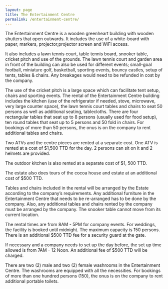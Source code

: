```yaml
---
layout: page
title: The Entertainment Centre
permalink: /entertainment-centre/
---
```


The Entertainment Centre is a wooden greenheart building with wooden shutters that open outwards. It includes the use of a white-board with paper, markers, projector,projector screen and WiFi access.

It also includes a lawn tennis court, table tennis board, snooker table, cricket pitch and use of the grounds. The lawn tennis court and garden area in front of the building can also be used for different events; small-goal football, miniature golf, basketball, sporting events, bouncy castles, setup of tents, tables & chairs. Any breakages would need to be refunded in cost by the company. 

The use of the cricket pitch is a large space which can facilitate tent setup, chairs and sporting events. The rental of the Entertainment Centre building includes the kitchen (use of the refrigerator if needed, stove, microwave, very large counter space), the lawn tennis court tables and chairs to seat 50 persons as well as additional seating, tablecloths. There are four rectangular tables that seat up to 8 persons (usually used for food setup), ten round tables that seat up to 5 persons and 50 fold in chairs. For bookings of more than 50 persons, the onus is on the company to rent additional tables and chairs.

Two ATVs and the centre pieces are rented at a separate cost. One ATV is rented at a cost of $1,500 TTD for the day. 2 persons can sit on it and 2 helmets are provided. 

The outdoor kitchen is also rented at a separate cost of $1, 500 TTD.

The estate also does tours of the cocoa house and estate at an additional cost of $500 TTD.

Tables and chairs included in the rental will be arranged by the Estate according to the company’s requirements. Any additional furniture in the Entertainment Centre that needs to be re-arranged has to be done by the company. Also, any additional tables and chairs rented by the company must be arranged by the company. The snooker table cannot move from its current location.

The rental times are from 8AM - 5PM for company events. For weddings, the facility is booked until midnight. The maximum capacity is 150 persons. There is an additional $500 TTD fee for a security guard at the gate.

If necessary and a company needs to set up the day before, the set up time allowed is from 7AM - 12 Noon. An additional fee of $500 TTD will be charged.

There are two (2) male and two (2) female washrooms in the Entertainment Centre. The washrooms are equipped with all the necessities. For bookings of more than one hundred persons (150), the onus is on the company to rent additional portable toilets.